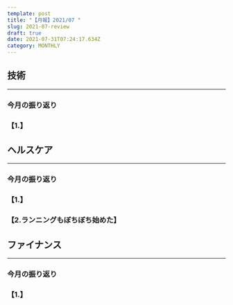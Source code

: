 ```yaml
---
template: post
title: "【月報】2021/07 "
slug: 2021-07-review
draft: true
date: 2021-07-31T07:24:17.634Z
category: MONTHLY
---
```

## 技術

- - -

### 今月の振り返り

### 【1.】  


## ヘルスケア

- - -

### 今月の振り返り

### 【1.】



### 【2.ランニングもぼちぼち始めた】



## ファイナンス

- - -

### 今月の振り返り

### 【1.】
